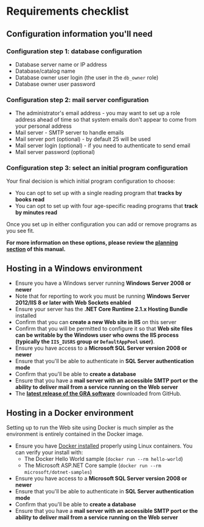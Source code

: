 # Requirements checklist

## Configuration information you'll need

### Configuration step 1: database configuration
- Database server name or IP address
- Database/catalog name
- Database owner user login (the user in the `db_owner` role)
- Database owner user password

### Configuration step 2: mail server configuration
- The administrator's email address - you may want to set up a role address ahead of time so that system emails don't appear to come from your personal address
- Mail server - SMTP server to handle emails
- Mail server port (optional) - by default 25 will be used
- Mail server login (optional) - if you need to authenticate to send email
- Mail server password (optional)

### Configuration step 3: select an initial program configuration

Your final decision is which initial program configuration to choose:

- You can opt to set up with a single reading program that **tracks by books read**
- You can opt to set up with four age-specific reading programs that **track by minutes read**

Once you set up in either configuration you can add or remove programs as you see fit.

**For more information on these options, please review the [planning section](../../introduction/planning) of this manual.**

## Hosting in a Windows environment

- Ensure you have a Windows server running **Windows Server 2008 or newer**
- Note that for reporting to work you must be running **Windows Server 2012/IIS 8 or later with Web Sockets enabled**
- Ensure your server has the **.NET Core Runtime 2.1.x Hosting Bundle** installed
- Confirm that you can **create a new Web site in IIS** on this server
- Confirm that you will be permitted to configure it so that **Web site files can be writable by the Windows user who owns the IIS process (typically the `IIS_IUSRS` group or `DefaultAppPool` user)**.
- Ensure you have access to a **Microsoft SQL Server version 2008 or newer**
- Ensure that you'll be able to authenticate in **SQL Server authentication mode**
- Confirm that you'll be able to **create a database**
- Ensure that you have a **mail server with an accessible SMTP port or the ability to deliver mail from a service running on the Web server**
- The **[latest release of the GRA software](https://github.com/MCLD/greatreadingadventure/releases/latest)** downloaded from GitHub.

## Hosting in a Docker environment

Setting up to run the Web site using Docker is much simpler as the environment is entirely contained in the Docker image.

- Ensure you have [Docker installed](https://docs.docker.com/install/) properly using Linux containers. You can verify your install with:
  - The Docker Hello World sample (`docker run --rm hello-world`)
  - The Microsoft ASP.NET Core sample (`docker run --rm microsoft/dotnet-samples`)
- Ensure you have access to a **Microsoft SQL Server version 2008 or newer**
- Ensure that you'll be able to authenticate in **SQL Server authentication mode**
- Confirm that you'll be able to **create a database**
- Ensure that you have a **mail server with an accessible SMTP port or the ability to deliver mail from a service running on the Web server**
